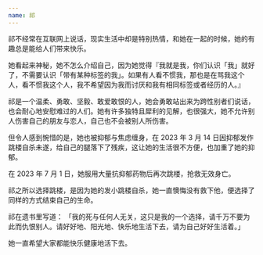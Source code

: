 ```yaml
---
name: 祁
---
```

祁不经常在互联网上说话，现实生活中却是特别热情，和她在一起的时候，她的有趣总是能给人们带来快乐。

她看起来神秘，她不怎么介绍自己，因为她觉得『我就是我，你们认识「我」就好了，不需要认识「带有某种标签的我」。如果有人看不惯我，那也是在骂我这个人，看不惯我这个人，我不希望因为我而讨厌和我有相同标签或者经历的人。』

祁是一个温柔、勇敢、坚毅、敢爱敢恨的人，她会勇敢站出来为跨性别者们说话，也会耐心地安慰难过的人们。她有许多独特且犀利的见解，也很强大，她不允许别人伤害自己的朋友与恋人，自己也不会被别人所伤害。

但令人感到惋惜的是，她也被抑郁与焦虑缠身，在 2023 年 3 月 14 日因抑郁发作跳楼自杀未遂，给自己的腿落下了残疾，这让她的生活很不方便，也加重了她的抑郁。

在 2023 年 7 月 1 日，她服用大量抗抑郁药物后再次跳楼，抢救无效身亡。

祁之所以选择跳楼，是因为她的发小跳楼自杀，她一直懊悔没有救下他，便选择了同样的方式结束自己的生命。

祁在遗书里写道：
「我的死与任何人无关，这只是我的一个选择，请千万不要为此而仇恨别人。请好好地、阳光地、快乐地生活下去，请为自己好好生活着。」

她一直希望大家都能快乐健康地活下去。